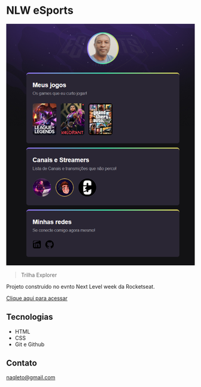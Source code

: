 # NLW eSports 

![preview](./.github/preview1.png)

> Trilha Explorer

Projeto construido no evnto Next Level week da Rocketseat.

[Clique aqui para acessar](https://naqleto.github.io/nlw-esports-sxplorer/)


## Tecnologias

- HTML
- CSS
- Git e Github


## Contato
naqleto@gmail.com